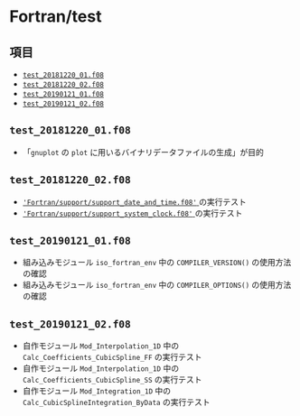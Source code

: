 # Fortran/test #

## 項目 ##
- [`test_20181220_01.f08`](https://github.com/DSCF-1224/Fortran/tree/master/test#test_20181220_01f08)
- [`test_20181220_02.f08`](https://github.com/DSCF-1224/Fortran/tree/master/test#test_20181220_02f08)
- [`test_20190121_01.f08`](https://github.com/DSCF-1224/Fortran/tree/master/test#test_20190121_01f08)
- [`test_20190121_02.f08`](https://github.com/DSCF-1224/Fortran/tree/master/test#test_20190121_02f08)

## `test_20181220_01.f08` ##
- 「`gnuplot` の `plot` に用いるバイナリデータファイルの生成」が目的

## `test_20181220_02.f08` ##
- [`'Fortran/support/support_date_and_time.f08'` ](https://github.com/DSCF-1224/Fortran/tree/master/support)の実行テスト
- [`'Fortran/support/support_system_clock.f08'` ](https://github.com/DSCF-1224/Fortran/tree/master/support)の実行テスト

## `test_20190121_01.f08` ##
- 組み込みモジュール `iso_fortran_env` 中の `COMPILER_VERSION()` の使用方法の確認
- 組み込みモジュール `iso_fortran_env` 中の `COMPILER_OPTIONS()` の使用方法の確認

## `test_20190121_02.f08` ##
- 自作モジュール `Mod_Interpolation_1D` 中の `Calc_Coefficients_CubicSpline_FF` の実行テスト
- 自作モジュール `Mod_Interpolation_1D` 中の `Calc_Coefficients_CubicSpline_SS` の実行テスト
- 自作モジュール `Mod_Integration_1D` 中の `Calc_CubicSplineIntegration_ByData` の実行テスト